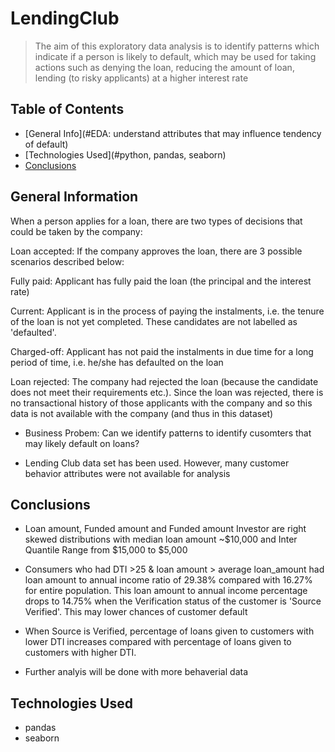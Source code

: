 # LendingClub
> The aim of this exploratory data analysis is to identify patterns which indicate if a person is likely to default, which may be used for taking actions such as denying the loan, reducing the amount of loan, lending (to risky applicants) at a higher interest rate


## Table of Contents
* [General Info](#EDA: understand attributes that may influence tendency of default)
* [Technologies Used](#python, pandas, seaborn)
* [Conclusions](#conclusions)


<!-- You can include any other section that is pertinent to your problem -->

## General Information
When a person applies for a loan, there are two types of decisions that could be taken by the company:

Loan accepted: If the company approves the loan, there are 3 possible scenarios described below:

Fully paid: Applicant has fully paid the loan (the principal and the interest rate)

Current: Applicant is in the process of paying the instalments, i.e. the tenure of the loan is not yet completed. These candidates are not labelled as 'defaulted'.

Charged-off: Applicant has not paid the instalments in due time for a long period of time, i.e. he/she has defaulted on the loan 

Loan rejected: The company had rejected the loan (because the candidate does not meet their requirements etc.). Since the loan was rejected, there is no transactional history of those applicants with the company and so this data is not available with the company (and thus in this dataset)


- Business Probem: Can we identify patterns to identify cusomters that may likely default on loans?


- Lending Club data set has been used. However, many customer behavior attributes were not available for analysis

<!-- You don't have to answer all the questions - just the ones relevant to your project. -->

## Conclusions
- Loan amount, Funded amount and Funded amount Investor are right skewed distributions with median loan amount ~$10,000 and Inter Quantile Range from $15,000 to $5,000

- Consumers who had DTI >25 & loan amount > average loan_amount had loan amount to annual income ratio of 29.38% compared with 16.27% for entire population. This loan amount to annual income percentage drops to 14.75% when the Verification status of the customer is 'Source Verified'. This may lower chances of customer default

- When Source is Verified, percentage of loans given to customers with lower DTI increases compared with percentage of loans given to customers with higher DTI. 

- Further analyis will be done with more behaverial data 

<!-- You don't have to answer all the questions - just the ones relevant to your project. -->


## Technologies Used
- pandas
- seaborn


